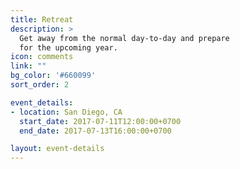 ```yaml
---
title: Retreat
description: >
  Get away from the normal day-to-day and prepare
  for the upcoming year.
icon: comments
link: ""
bg_color: '#660099'
sort_order: 2

event_details:
- location: San Diego, CA
  start_date: 2017-07-11T12:00:00+0700
  end_date: 2017-07-13T16:00:00+0700

layout: event-details
---
```

